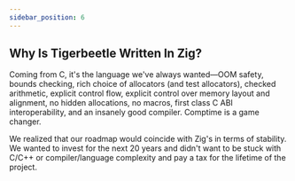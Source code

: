```yaml
---
sidebar_position: 6
---
```


## Why Is Tigerbeetle Written In Zig?

Coming from C, it's the language we've always wanted—OOM safety, bounds checking, rich choice of
allocators (and test allocators), checked arithmetic, explicit control flow, explicit control over
memory layout and alignment, no hidden allocations, no macros, first class C ABI interoperability,
and an insanely good compiler. Comptime is a game changer.

We realized that our roadmap would coincide with Zig's in terms of stability. We wanted to invest
for the next 20 years and didn't want to be stuck with C/C++ or compiler/language complexity and pay
a tax for the lifetime of the project.
